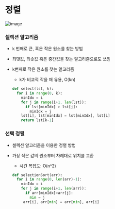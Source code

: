 # 정렬

![image](https://user-images.githubusercontent.com/46865281/72217547-d851ba00-3572-11ea-94b8-a9d9a5b91a8f.png)





### 셀렉션 알고리즘

* k 번째로 큰, 혹은 작은 원소를 찾는 방법

* 최댓값, 최솟값 혹은 중간값을 찾는 알고리즘으로도 쓰임

* k번째로 작은 원소를 찾는 알고리즘

  * k가 비교적 작을 때 유용, O(kn)

  ```python
  def select(lst, k):
    for i in range(0, k):
      minIdx = i
      for j in range(i+1. len(lst)):
        if lst[minIdx] > lst[j]:
          minIdx = j
      lst[i], lst[minIdx] = lst[minIdx], lst[i]
      return lst[k-1]
  ```

### 선택 정렬

* 셀렉션 알고리즘을 이용한 정렬 방법

* 가장 작은 값의 원소부터 차례대로 위치를 교환

  * 시간 복잡도: O(n^2)

  ```python
  def selectionSort(arr):
    for i in range(0, len(arr)-1):
      minIdx = i
      for j in range(i+1, len(arr)):
        if arr[minIdx]>arr[j]:
          min = j
       arr[i], arr[min] = arr[min], arr[i]
  ```